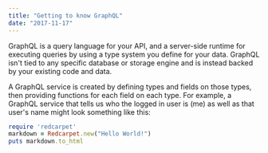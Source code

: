 ```yaml
---
title: "Getting to know GraphQL"
date: "2017-11-17"
---
```


GraphQL is a query language for your API, and a server-side runtime for executing queries by using a type system you define for your data. GraphQL isn't tied to any specific database or storage engine and is instead backed by your existing code and data.

A GraphQL service is created by defining types and fields on those types, then providing functions for each field on each type. For example, a GraphQL service that tells us who the logged in user is (me) as well as that user's name might look something like this:

```ruby
require 'redcarpet'
markdown = Redcarpet.new("Hello World!")
puts markdown.to_html
```

